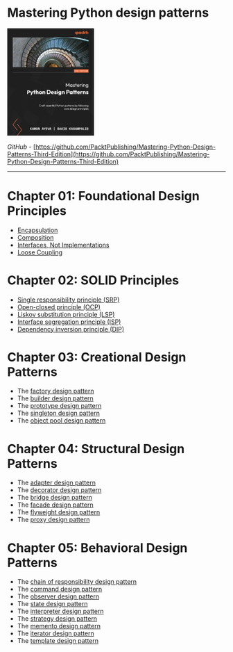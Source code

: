 # Mastering Python design patterns

<img src="./assets/book-case.png" alt="description" width="200" height="auto">

_GitHub_ - [https://github.com/PacktPublishing/Mastering-Python-Design-Patterns-Third-Edition](https://github.com/PacktPublishing/Mastering-Python-Design-Patterns-Third-Edition)

<hr>

# Chapter 01: Foundational Design Principles

- [Encapsulation](./chap01/base.ipynb)
- [Composition](./chap01/base.ipynb)
- [Interfaces, Not Implementations](./chap01/base.ipynb)
- [Loose Coupling](./chap01/base.ipynb)

# Chapter 02: SOLID Principles

- [Single responsibility principle (SRP)](./chap02/base.ipynb)
- [Open-closed principle (OCP)](./chap02/base.ipynb)
- [Liskov substitution principle (LSP)](./chap02/base.ipynb)
- [Interface segregation principle (ISP)](./chap02/base.ipynb)
- [Dependency inversion principle (DIP)](./chap02/base.ipynb)

# Chapter 03: Creational Design Patterns

- The [factory design pattern](./chap03/factory.ipynb)
- The [builder design pattern](./chap03/builder.ipynb)
- The [prototype design pattern](./chap03/prototype.ipynb)
- The [singleton design pattern](./chap03/singleton.ipynb)
- The [object pool design pattern](./chap03/object-pool.ipynb)

# Chapter 04: Structural Design Patterns

- The [adapter design pattern](./chap04/adapter.ipynb)
- The [decorator design pattern](./chap04/decorator.ipynb)
- The [bridge design pattern](./chap04/bridge.ipynb)
- The [facade design pattern](./chap04/facade.ipynb)
- The [flyweight design pattern](./chap04/flyweight.ipynb)
- The [proxy design pattern](./chap04/proxy.ipynb)

# Chapter 05: Behavioral Design Patterns

- The [chain of responsibility design pattern](./chap05/chain.ipynb)
- The [command design pattern](./chap05/commands.ipynb)
- The [observer design pattern](./chap05/observer.ipynb)
- The [state design pattern](./chap05/state.ipynb)
- The [interpreter design pattern](./chap05/interpreter.ipynb)
- The [strategy design pattern](./chap05/strategy.ipynb)
- The [memento design pattern](./chap05/memento.ipynb)
- The [iterator design pattern](./chap05/iterator.ipynb)
- The [template design pattern](./chap05/template.ipynb)

